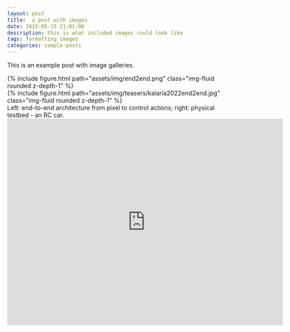 ```yaml
---
layout: post
title:  a post with images
date: 2015-05-15 21:01:00
description: this is what included images could look like
tags: formatting images
categories: sample-posts
---
```

This is an example post with image galleries.

<div class="row mt-3">
    <div class="col-sm mt-3 mt-md-0">
        {% include figure.html path="assets/img/end2end.png" class="img-fluid rounded z-depth-1" %}
    </div>
    <div class="col-sm mt-3 mt-md-0">
        {% include figure.html path="assets/img/teasers/kalaria2022end2end.jpg" class="img-fluid rounded z-depth-1" %}
    </div>
</div>
<div class="caption">
    Left: end-to-end architecture from pixel to control actions; right: physical testbed - an RC car.
</div>

<iframe
    width="640"
    height="480"
    src="https://www.youtube.com/embed/Ora8JCjprw8"
    frameborder="0"
    allow="autoplay; encrypted-media"
    allowfullscreen
>
</iframe>